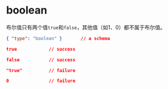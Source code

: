 # boolean

布尔值只有两个值`true`和`false`，其他值（如1、0）都不属于布尔值。

```json
{ "type": "boolean" }       // a schema
```

```json
true            // success
```

```json
false           // success
```

```json
"true"          // failure
```

```json
0               // failure
```

